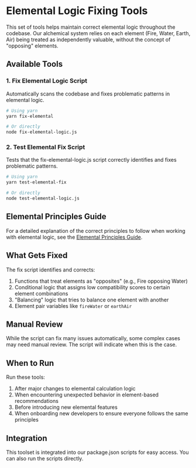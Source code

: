 # Elemental Logic Fixing Tools

This set of tools helps maintain correct elemental logic throughout the
codebase. Our alchemical system relies on each element (Fire, Water, Earth, Air)
being treated as independently valuable, without the concept of "opposing"
elements.

## Available Tools

### 1. Fix Elemental Logic Script

Automatically scans the codebase and fixes problematic patterns in elemental
logic.

```bash
# Using yarn
yarn fix-elemental

# Or directly
node fix-elemental-logic.js
```

### 2. Test Elemental Fix Script

Tests that the fix-elemental-logic.js script correctly identifies and fixes
problematic patterns.

```bash
# Using yarn
yarn test-elemental-fix

# Or directly
node test-elemental-logic.js
```

## Elemental Principles Guide

For a detailed explanation of the correct principles to follow when working with
elemental logic, see the
[Elemental Principles Guide](./elemental-principles-guide.md).

## What Gets Fixed

The fix script identifies and corrects:

1. Functions that treat elements as "opposites" (e.g., Fire opposing Water)
2. Conditional logic that assigns low compatibility scores to certain element
   combinations
3. "Balancing" logic that tries to balance one element with another
4. Element pair variables like `fireWater` or `earthAir`

## Manual Review

While the script can fix many issues automatically, some complex cases may need
manual review. The script will indicate when this is the case.

## When to Run

Run these tools:

1. After major changes to elemental calculation logic
2. When encountering unexpected behavior in element-based recommendations
3. Before introducing new elemental features
4. When onboarding new developers to ensure everyone follows the same principles

## Integration

This toolset is integrated into our package.json scripts for easy access. You
can also run the scripts directly.
